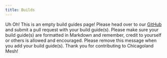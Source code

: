 ```yaml
---
title: Builds
---
```

Uh Oh! This is an empty build guides page! Please head over to our [GitHub](https://github.com/chicagolandmesh/chicagolandmesh.org) and submit a pull request with your build guide(s). Please make sure your build guide(s) are formatted in Markdown and remember, credit to yourself or others is allowed and encouraged. Please remove this message when you add your build guide(s). Thank you for contributing to Chicagoland Mesh!